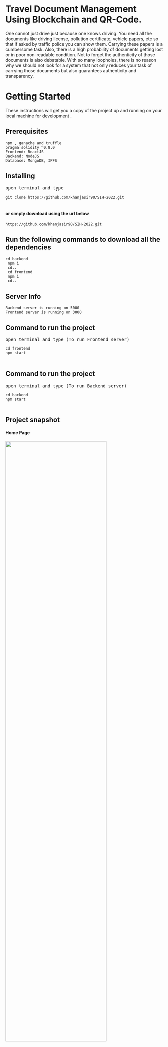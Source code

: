 # Travel Document Management Using Blockchain and QR-Code.

One cannot just drive just because one knows driving. You need all the documents like driving license, pollution certificate, vehicle papers, etc so that if asked by traffic police you can show them. Carrying these papers is a cumbersome task. Also, there is a high probability of documents getting lost or in poor non-readable condition. Not to forget the authenticity of those documents is also debatable. With so many loopholes, there is no reason why we should not look for a system that not only reduces your task of carrying those documents but also guarantees authenticity and transparency.

<h1>Getting Started</h1>
<p>These instructions will get you a copy of the project up and running on your local machine for development .</p>

<h2>Prerequisites</h2>
<code>npm , ganache and truffle </code><br>
<code>pragma solidity ^0.8.0</code><br>
<code>Frontend: ReactJS</code><br>
<code>Backend: NodeJS</code><br>
<code>Database: MongoDB, IPFS</code><br>


<h2>Installing</h2>
<pre>open terminal and type</pre>
<code>git clone https://github.com/khanjasir90/SIH-2022.git</code><br><br>

<h4>or simply download using the url below</h4>
<code>https://github.com/khanjasir90/SIH-2022.git</code><br>

<h2>Run the following commands to download all the dependencies</h2>
<code>cd backend </code><br>
<code> npm i </code><br>
<code> cd.. </code><br>
<code> cd frontend </code><br>
<code> npm i </code><br>
<code> cd.. </code><br>

<h2>Server Info</h2>
<code>Backend server is running on 5000</code><br>
<code>Frontend server is running on 3000</code><br>

<h2>Command to run the project</h2>
<pre>open terminal and type (To run Frontend server)</pre>
<code>cd frontend </code><br>
<code>npm start</code><br><br>

<h2>Command to run the project</h2>
<pre>open terminal and type (To run Backend server)</pre>
<code>cd backend </code><br> 
<code>npm start</code><br><br>


<h2>Project snapshot</h2>

<h4>Home Page</h4>
<div>
<img src="https://github.com/khanjasir90/SIH-2022/blob/master/screenshot/home.JPG" width = 80% height= 70%><br>
</div><br>

<h4>Register</h4>
<div>
<img src="https://github.com/khanjasir90/SIH-2022/blob/master/screenshot/register.JPG" width = 80% height= 70%><br>
</div><br>

<h4>Login</h4>
<div>
<img src="https://github.com/khanjasir90/SIH-2022/blob/master/screenshot/login.JPG" width = 80% height= 70%><br>
</div><br>

<h4>Dashboard Page</h4>
<div>
<img src="https://github.com/khanjasir90/SIH-2022/blob/master/screenshot/dashboard.JPG" width = 80% height= 70%><br>
</div><br>


<h2>Authors</h2>
<blockquote>
  Mohd Jasir Khan<br>
  Abdullah Pathan <br>
  Rayyan Mulla <br>
  Nikshita Shetty <br>
  Aataurrehman Shaikh <br>
  Khushbhu Parmar <br>
  Swanand Aapte <br>
</blockquote>

<div align="center">
    <h3>========Thank You !!!=========</h3>
</div>
